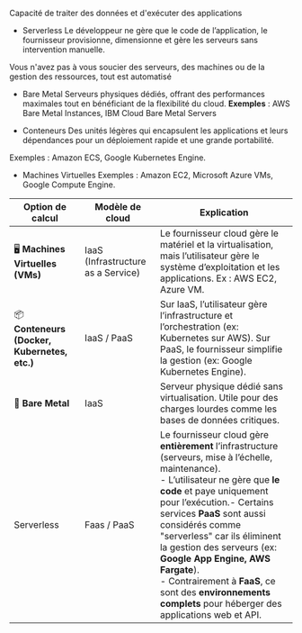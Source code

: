 Capacité de traiter des données et d'exécuter des applications

- Serverless
Le développeur ne gère que le code de l’application, le fournisseur provisionne, dimensionne et gère les serveurs sans intervention manuelle.

Vous n'avez pas à vous soucier des serveurs, des machines ou de la gestion des ressources, tout est automatisé

- Bare Metal
Serveurs physiques dédiés, offrant des performances maximales tout en bénéficiant de la flexibilité du cloud. **Exemples** : AWS Bare Metal Instances, IBM Cloud Bare Metal Servers

- Conteneurs
Des unités légères qui encapsulent les applications et leurs dépendances pour un déploiement rapide et une grande portabilité.

Exemples : Amazon ECS, Google Kubernetes Engine.

- Machines Virtuelles
Exemples : Amazon EC2, Microsoft Azure VMs, Google Compute Engine.


| Option de calcul                             | Modèle de cloud                    | Explication                                                                                                                                                                                                                                                                                                                                                                                                                                                      |
| -------------------------------------------- | ---------------------------------- | ---------------------------------------------------------------------------------------------------------------------------------------------------------------------------------------------------------------------------------------------------------------------------------------------------------------------------------------------------------------------------------------------------------------------------------------------------------------- |
| 🖥 **Machines Virtuelles (VMs)**             | IaaS (Infrastructure as a Service) | Le fournisseur cloud gère le matériel et la virtualisation, mais l’utilisateur gère le système d’exploitation et les applications. Ex : AWS EC2, Azure VM.                                                                                                                                                                                                                                                                                                       |
| 📦 **Conteneurs (Docker, Kubernetes, etc.)** | IaaS / PaaS                        | Sur IaaS, l’utilisateur gère l’infrastructure et l’orchestration (ex: Kubernetes sur AWS). Sur PaaS, le fournisseur simplifie la gestion (ex: Google Kubernetes Engine).                                                                                                                                                                                                                                                                                         |
| 🔧 **Bare Metal**                            | IaaS                               | Serveur physique dédié sans virtualisation. Utile pour des charges lourdes comme les bases de données critiques.                                                                                                                                                                                                                                                                                                                                                 |
| Serverless                                   | Faas / PaaS                        | Le fournisseur cloud gère **entièrement** l’infrastructure (serveurs, mise à l’échelle, maintenance).<br>- L’utilisateur ne gère que **le code** et paye uniquement pour l’exécution.- Certains services **PaaS** sont aussi considérés comme "serverless" car ils éliminent la gestion des serveurs (ex: **Google App Engine, AWS Fargate**).<br>- Contrairement à **FaaS**, ce sont des **environnements complets** pour héberger des applications web et API. |

